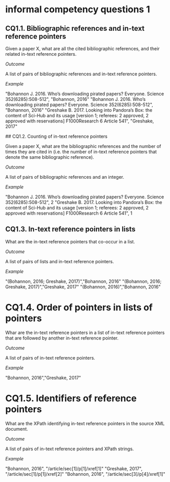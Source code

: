 # informal competency questions 1

## CQ1.1. Bibliographic references and in-text reference pointers

Given a paper X, what are all the cited bibliographic references, and their related in-text reference pointers.

*Outcome*

A list of pairs of bibliographic references and in-text reference pointers.

*Example*

"Bohannon J. 2016. Who’s downloading pirated papers? Everyone. Science 352(6285):508-512", "Bohannon, 2016"
"Bohannon J. 2016. Who’s downloading pirated papers? Everyone. Science 352(6285):508-512", "Bohannon, 2016"
"Greshake B. 2017. Looking into Pandora’s Box: the content of Sci-Hub and its usage [version 1; referees: 2 approved, 2 approved with reservations] F1000Research 6 Article 541", "Greshake, 2017"

## CQ1.2. Counting of in-text reference pointers

Given a paper X, what are the bibliographic references and the number of times they are cited in (i.e. the number of in-text reference pointers that denote the same bibliographic reference).

*Outcome*

A list of pairs of bibliographic references and an integer.

*Example*

"Bohannon J. 2016. Who’s downloading pirated papers? Everyone. Science 352(6285):508-512", 2
"Greshake B. 2017. Looking into Pandora’s Box: the content of Sci-Hub and its usage [version 1; referees: 2 approved, 2 approved with reservations] F1000Research 6 Article 541", 1

## CQ1.3. In-text reference pointers in lists

What are the in-text reference pointers that co-occur in a list.

*Outcome*

A list of pairs of lists and in-text reference pointers.

*Example*

"(Bohannon, 2016; Greshake, 2017)","Bohannon, 2016"
"(Bohannon, 2016; Greshake, 2017)","Greshake, 2017"
"(Bohannon, 2016)","Bohannon, 2016"

# CQ1.4. Order of pointers in lists of pointers

Whar are the in-text reference pointers in a list of in-text reference pointers that are followed by another in-text reference pointer.

*Outcome*

A list of pairs of in-text reference pointers.

*Example*

"Bohannon, 2016","Greshake, 2017"

# CQ1.5. Identifiers of reference pointers

What are the XPath identifying in-text reference pointers in the source XML document.

*Outcome*

A list of pairs of in-text reference pointers and XPath strings.

*Example*

"Bohannon, 2016", "/article/sec[1]/p[1]/xref[1]"
"Greshake, 2017", "/article/sec[1]/p[1]/xref[2]"
"Bohannon, 2016", "/article/sec[3]/p[4]/xref[1]"
